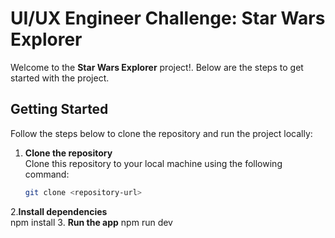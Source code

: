 # UI/UX Engineer Challenge: Star Wars Explorer

Welcome to the **Star Wars Explorer** project!. Below are the steps to get started with the project.

## Getting Started

Follow the steps below to clone the repository and run the project locally:

1. **Clone the repository**  
   Clone this repository to your local machine using the following command:
   
   ```bash
   git clone <repository-url>
2.**Install dependencies**  
   npm install
3.  **Run the app**
   npm run dev
   
